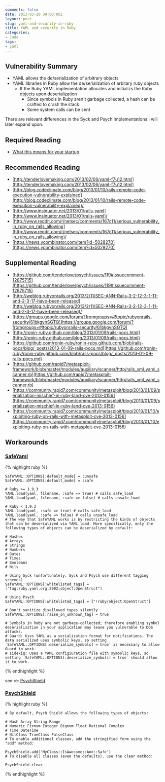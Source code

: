 ```yaml
---
comments: false
date: 2013-03-20 00:00:00Z
layout: post
slug: yaml-and-security-in-ruby
title: YAML and security in Ruby
categories:
- Code
tags:
- yaml
---
```


## Vulnerability Summary

* YAML allows the de/serialization of arbitrary objects
* YAML libraries in Ruby allow the de/serialization of arbitary ruby objects
  * If the Ruby YAML implementation allocates and initializs the Ruby objects upon deserialization
    * Since symbols in Ruby aren't garbage collected, a hash can be crafted to crash the stack
    * Some system calls can be sent

There are relevant differences in the Syck and Psych implementations I will later expand upon.

## Required Reading

* [What this means for your startup](http://www.kalzumeus.com/2013/01/31/what-the-rails-security-issue-means-for-your-startup/)


## Recommended Reading

* [http://tenderlovemaking.com/2013/02/06/yaml-f7u12.html](http://tenderlovemaking.com/2013/02/06/yaml-f7u12.html)
* [http://blog.codeclimate.com/blog/2013/01/10/rails-remote-code-execution-vulnerability-explained](http://blog.codeclimate.com/blog/2013/01/10/rails-remote-code-execution-vulnerability-explained)/
* [http://www.insinuator.net/2013/01/rails-yaml](http://www.insinuator.net/2013/01/rails-yaml)/
* [http://www.reddit.com/r/netsec/comments/167c11/serious_vulnerability_in_ruby_on_rails_allowing](http://www.reddit.com/r/netsec/comments/167c11/serious_vulnerability_in_ruby_on_rails_allowing)/
* [https://news.ycombinator.com/item?id=5028270](https://news.ycombinator.com/item?id=5028270)

## Supplemental Reading

* [https://github.com/tenderlove/psych/issues/119#issuecomment-12875715](https://github.com/tenderlove/psych/issues/119#issuecomment-12875715)
* [http://weblog.rubyonrails.org/2013/2/11/SEC-ANN-Rails-3-2-12-3-1-11-and-2-3-17-have-been-released](http://weblog.rubyonrails.org/2013/2/11/SEC-ANN-Rails-3-2-12-3-1-11-and-2-3-17-have-been-released)/
* [https://groups.google.com/forum/?fromgroups=#!topic/rubyonrails-security/61bkgvnSGTQ](https://groups.google.com/forum/?fromgroups=#!topic/rubyonrails-security/61bkgvnSGTQ)
* [http://ronin-ruby.github.com/blog/2013/01/09/rails-pocs.html](http://ronin-ruby.github.com/blog/2013/01/09/rails-pocs.html)
* [https://github.com/ronin-ruby/ronin-ruby.github.com/blob/rails-pocs/blog/_posts/2013-01-09-rails-pocs.md](https://github.com/ronin-ruby/ronin-ruby.github.com/blob/rails-pocs/blog/_posts/2013-01-09-rails-pocs.md)
* [https://github.com/rapid7/metasploit-framework/blob/master/modules/auxiliary/scanner/http/rails_xml_yaml_scanner.rb](https://github.com/rapid7/metasploit-framework/blob/master/modules/auxiliary/scanner/http/rails_xml_yaml_scanner.rb)
* [https://community.rapid7.com/community/metasploit/blog/2013/01/09/serialization-mischief-in-ruby-land-cve-2013-0156](https://community.rapid7.com/community/metasploit/blog/2013/01/09/serialization-mischief-in-ruby-land-cve-2013-0156)
* [https://community.rapid7.com/community/metasploit/blog/2013/01/10/exploiting-ruby-on-rails-with-metasploit-cve-2013-0156](https://community.rapid7.com/community/metasploit/blog/2013/01/10/exploiting-ruby-on-rails-with-metasploit-cve-2013-0156)

## Workarounds

### [SafeYaml](https://github.com/dtao/safe_yaml)

{% highlight ruby %}

    SafeYAML::OPTIONS[:default_mode] = :unsafe
    SafeYAML::OPTIONS[:default_mode] = :safe

    # Ruby >= 1.9.3
    YAML.load(yaml, filename, :safe => true) # calls safe_load
    YAML.load(yaml, filename, :safe => false) # calls unsafe_load

    # Ruby < 1.9.3
    YAML.load(yaml, :safe => true) # calls safe_load
    YAML.load(yaml, :safe => false) # calls unsafe_load
    # The way that SafeYAML works is by restricting the kinds of objects that can be deserialized via YAML.load. More specifically, only the following types of objects can be deserialized by default:

    # Hashes
    # Arrays
    # Strings
    # Numbers
    # Dates
    # Times
    # Booleans
    # Nils

    # Using Syck (unfortunately, Syck and Psych use different tagging schemes)
    SafeYAML::OPTIONS[:whitelisted_tags] = ["tag:ruby.yaml.org,2002:object:OpenStruct"]

    # Using Psych
    SafeYAML::OPTIONS[:whitelisted_tags] = ["!ruby/object:OpenStruct"]

    # Don't sanitize disallowed types silently
    SafeYAML::OPTIONS[:raise_on_unknown_tag] = true

    # Symbols in Ruby are not garbage-collected; therefore enabling symbol deserialization in your application may leave you vulnerable to DOS attacks.
    # Guard: Uses YAML as a serialization format for notifications. The data serialized uses symbolic keys, so setting `SafeYAML::OPTIONS[:deserialize_symbols] = true` is necessary to allow Guard to work.
    # sidekiq: Uses a YAML configiuration file with symbolic keys, so setting `SafeYAML::OPTIONS[:deserialize_symbols] = true` should allow it to work.

{% endhighlight %}

see re: [PsychShield](https://github.com/dtao/safe_yaml/issues/22)

### [PsychShield](https://github.com/rapid7/psych_shield)

{% highlight ruby %}

    # By default, Psych Shield allows the following types of objects:

    # Hash Array String Range
    # Numeric Fixnum Integer Bignum Float Rational Complex
    # Time DateTime
    # NilClass TrueClass FalseClass
    # To enable additional classes, add the stringified form using the "add" method:

    PsychShield.add('MyClass::IsAwesome::And::Safe')
    # To disable all classes (even the defaults), use the clear method:

    PsychShield.clear

{% endhighlight %}
